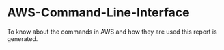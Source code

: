 # AWS-Command-Line-Interface
To know about the commands in AWS and how they are used this report is generated.
